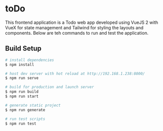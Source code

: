# toDo

This frontend application is a Todo web app developed using VueJS 2 with VueX for state management and Tailwind for styling the layouts and components. Below are teh commands to run and test the application.

## Build Setup

```bash
# install dependencies
$ npm install

# host dev server with hot reload at http://192.168.1.238:8000/
$ npm run serve

# build for production and launch server
$ npm run build
$ npm run start

# generate static project
$ npm run generate

# run test scripts
$ npm run test
```
